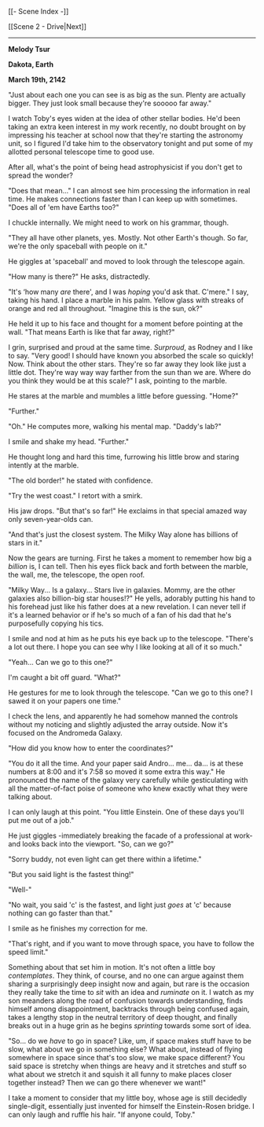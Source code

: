 [[- Scene Index -]]

[[Scene 2 - Drive|Next]]

---
**Melody Tsur**

**Dakota, Earth**

**March 19th, 2142**

"Just about each one you can see is as big as the sun. Plenty are actually bigger. They just look small because they're sooooo far away."

I watch Toby's eyes widen at the idea of other stellar bodies. He'd been taking an extra keen interest in my work recently, no doubt brought on by impressing his teacher at school now that they're starting the astronomy unit, so I figured I'd take him to the observatory tonight and put some of my allotted personal telescope time to good use.

After all, what's the point of being head astrophysicist if you don't get to spread the wonder?

"Does that mean..." I can almost see him processing the information in real time. He makes connections faster than I can keep up with sometimes. "Does all of 'em have Earths too?"

I chuckle internally. We might need to work on his grammar, though.

"They all have other planets, yes. Mostly. Not other Earth's though. So far, we're the only spaceball with people on it."

He giggles at 'spaceball' and moved to look through the telescope again.

"How many is there?" He asks, distractedly.

"It's ‘how many *are* there', and I was *hoping* you'd ask that. C'mere." I say, taking his hand. I place a marble in his palm. Yellow glass with streaks of orange and red all throughout. "Imagine this is the sun, ok?"

He held it up to his face and thought for a moment before pointing at the wall. "That means Earth is like that far away, right?"

I grin, surprised and proud at the same time. *Surproud*, as Rodney and I like to say. "Very good! I should have known you absorbed the scale so quickly! Now. Think about the other stars. They're so far away they look like just a little dot. They're way way way farther from the sun than we are. Where do you think they would be at this scale?" I ask, pointing to the marble.

He stares at the marble and mumbles a little before guessing. "Home?"

"Further."

"Oh." He computes more, walking his mental map. "Daddy's lab?"

I smile and shake my head. "Further."

He thought long and hard this time, furrowing his little brow and staring intently at the marble.

"The old border!" he stated with confidence.

"Try the west coast." I retort with a smirk.

His jaw drops. "But that's so far!" He exclaims in that special amazed way only seven-year-olds can.

"And that's just the closest system. The Milky Way alone has billions of stars in it."

Now the gears are turning. First he takes a moment to remember how big a *billion* is, I can tell. Then his eyes flick back and forth between the marble, the wall, me, the telescope, the open roof.

"Milky Way... Is a galaxy... Stars live in galaxies. Mommy, are the other galaxies also billion-big star houses!?" He yells, adorably putting his hand to his forehead just like his father does at a new revelation. I can never tell if it's a learned behavior or if he's so much of a fan of his dad that he's purposefully copying his tics.

I smile and nod at him as he puts his eye back up to the telescope. "There's a lot out there. I hope you can see why I like looking at all of it so much."

"Yeah... Can we go to this one?"

I'm caught a bit off guard. "What?"

He gestures for me to look through the telescope. "Can we go to this one? I sawed it on your papers one time."

I check the lens, and apparently he had somehow manned the controls without my noticing and slightly adjusted the array outside. Now it's focused on the Andromeda Galaxy.

"How did you know how to enter the coordinates?"

"You do it all the time. And your paper said Andro... me... da... is at these numbers at 8:00 and it's 7:58 so moved it some extra this way." He pronounced the name of the galaxy very carefully while gesticulating with all the matter-of-fact poise of someone who knew exactly what they were talking about.

I can only laugh at this point. "You little Einstein. One of these days you'll put me out of a job."

He just giggles -immediately breaking the facade of a professional at work- and looks back into the viewport. "So, can we go?"

"Sorry buddy, not even light can get there within a lifetime."

"But you said light is the fastest thing!"

"Well-"

"No wait, you said 'c' is the fastest, and light just *goes* at 'c' because nothing can go faster than that."

I smile as he finishes my correction for me.

"That's right, and if you want to move through space, you have to follow the speed limit."

Something about that set him in motion. It's not often a little boy *contemplates*. They think, of course, and no one can argue against them sharing a surprisingly deep insight now and again, but rare is the occasion they really take the time to *sit* with an idea and *ruminate* on it. I watch as my son meanders along the road of confusion towards understanding, finds himself among disappointment, backtracks through being confused again, takes a lengthy stop in the neutral territory of deep thought, and finally breaks out in a huge grin as he begins *sprinting* towards some sort of idea.

"So... do we *have* to go in space? Like, um, if space makes stuff have to be slow, what about we go in something else? What about, instead of flying somewhere in space since that's too slow, we make space different? You said space is stretchy when things are heavy and it stretches and stuff so what about we stretch it and squish it all funny to make places closer together instead? Then we can go there whenever we want!"

I take a moment to consider that my little boy, whose age is still decidedly single-digit, essentially just invented for himself the Einstein-Rosen bridge. I can only laugh and ruffle his hair. "If anyone could, Toby."